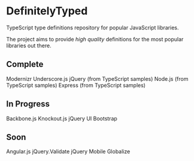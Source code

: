 DefinitelyTyped
===============

TypeScript type definitions repository for popular JavaScript libraries.

The project aims to provide *high quality* definitions for the most popular libraries out there.

Complete
--------
Modernizr
Underscore.js
jQuery (from TypeScript samples)
Node.js (from TypeScript samples)
Express (from TypeScript samples)

In Progress
-----------
Backbone.js
Knockout.js
jQuery UI
Bootstrap

Soon
----
Angular.js
jQuery.Validate
jQuery Mobile
Globalize